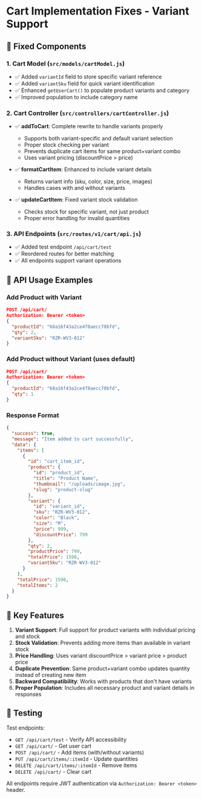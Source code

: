 # Cart Implementation Fixes - Variant Support

## 🔧 Fixed Components

### 1. **Cart Model** (`src/models/cartModel.js`)
- ✅ Added `variantId` field to store specific variant reference
- ✅ Added `variantSku` field for quick variant identification
- ✅ Enhanced `getUserCart()` to populate product variants and category
- ✅ Improved population to include category name

### 2. **Cart Controller** (`src/controllers/cartController.js`)
- ✅ **addToCart**: Complete rewrite to handle variants properly
  - Supports both variant-specific and default variant selection
  - Proper stock checking per variant
  - Prevents duplicate cart items for same product+variant combo
  - Uses variant pricing (discountPrice > price)
  
- ✅ **formatCartItem**: Enhanced to include variant details
  - Returns variant info (sku, color, size, price, images)
  - Handles cases with and without variants
  
- ✅ **updateCartItem**: Fixed variant stock validation
  - Checks stock for specific variant, not just product
  - Proper error handling for invalid quantities

### 3. **API Endpoints** (`src/routes/v1/cart/api.js`)
- ✅ Added test endpoint `/api/cart/test`
- ✅ Reordered routes for better matching
- ✅ All endpoints support variant operations

## 📡 API Usage Examples

### Add Product with Variant
```json
POST /api/cart/
Authorization: Bearer <token>
{
  "productId": "68a16f43a2ce4f8aecc70bfd",
  "qty": 2,
  "variantSku": "RZR-WV3-012"
}
```

### Add Product without Variant (uses default)
```json
POST /api/cart/
Authorization: Bearer <token>
{
  "productId": "68a16f43a2ce4f8aecc70bfd",
  "qty": 1
}
```

### Response Format
```json
{
  "success": true,
  "message": "Item added to cart successfully",
  "data": {
    "items": [
      {
        "id": "cart_item_id",
        "product": {
          "id": "product_id",
          "title": "Product Name",
          "thumbnail": "/uploads/image.jpg",
          "slug": "product-slug"
        },
        "variant": {
          "id": "variant_id",
          "sku": "RZR-WV3-012",
          "color": "Black",
          "size": "M",
          "price": 999,
          "discountPrice": 799
        },
        "qty": 2,
        "productPrice": 799,
        "totalPrice": 1598,
        "variantSku": "RZR-WV3-012"
      }
    ],
    "totalPrice": 1598,
    "totalItems": 2
  }
}
```

## 🎯 Key Features

1. **Variant Support**: Full support for product variants with individual pricing and stock
2. **Stock Validation**: Prevents adding more items than available in variant stock
3. **Price Handling**: Uses variant discountPrice > variant price > product price
4. **Duplicate Prevention**: Same product+variant combo updates quantity instead of creating new item
5. **Backward Compatibility**: Works with products that don't have variants
6. **Proper Population**: Includes all necessary product and variant details in responses

## 🧪 Testing

Test endpoints:
- `GET /api/cart/test` - Verify API accessibility
- `GET /api/cart/` - Get user cart
- `POST /api/cart/` - Add items (with/without variants)
- `PUT /api/cart/items/:itemId` - Update quantities
- `DELETE /api/cart/items/:itemId` - Remove items
- `DELETE /api/cart/` - Clear cart

All endpoints require JWT authentication via `Authorization: Bearer <token>` header.